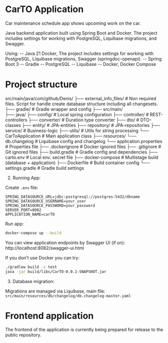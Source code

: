 # CarTO Application

Car maintenance schedule app shows upcoming work on the car.

Java backend application built using Spring Boot and Docker. The project includes settings for working with PostgreSQL, Liquibase migrations, and Swagger.

Using:
-- Java 21 Docker, The project includes settings for working with PostgreSQL, Liquibase migrations, Swagger (springdoc-openapi).
-- Spring Boot 3
-- Gradle
-- PostgreSQL
-- Liquibase
-- Docker, Docker Compose

# Project structure

src/main/java/com/github/Denis/
├── external_info_files/ # Non required files. Script for handle create database structure including all changesets.
├── gradle/              # Gradle wrapper and config
├── src/main/       
    ├── java/
        ├── config/             # Local spring configuration
        ├── controller/         # REST-controllers
        ├── converter/          # Duration type converter
        ├── dto/                # DTO-classes
        ├── entity/             # JPA-entities
        ├── repository/         # JPA-repositories
        ├── service/            # Business-logic
        ├── utils/              # Utils for string processing 
        └── CarToApplication    # Main application class
    ├── resources/
        └── db.changelog        # Liquibase config and changelog
    └── application.properties  # Properties file
├── .dockerignore               # Docker ignored files
├── .gitignore                  # Git ignored files
├── build.gradle                # Gradle config and dependencies
├── carto.env                   # Local env. secret file
├── docker-compose              # Multistage build (database + application)
├── Dockerfile                  # Build container config
└── settings.gradle             # Gradle build settings

2. Running App:

Create `.env` file:

```env
SPRING_DATASOURCE_URL=jdbc:postgresql://postgres:5432/dbname
SPRING_DATASOURCE_USERNAME=your_user
SPRING_DATASOURCE_PASSWORD=your_password
SERVER_PORT=8082
APPLICATION_NAME=carTO
```

Run app:

```bash
docker-compose up --build
```
You can view application endpoints by Swagger UI (if on): http://localhost:8082/swagger-ui.html

If you don't use Docker you can try:
```bash
./gradlew build -x test
java -jar build/libs/CarTO-0.0.1-SNAPSHOT.jar
```

3. Database migration:

Migrations are managed via Liquibase, main file:
`src/main/resources/db/changelog/db.changelog-master.yaml`

# Frontend application
The frontend of the application is currently being prepared for release to the public repository.

